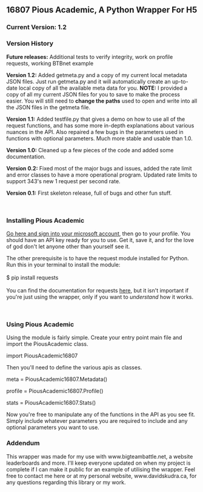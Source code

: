 <h2>16807 Pious Academic, A Python Wrapper For H5</h2>
<h3>Current Version: 1.2 </h3>

<h3>Version History </h3>
<p><b>Future releases:</b> Additional tests to verify integrity, work on profile requests, working BTBnet example</p>
<p><b>Version 1.2:</b> Added getmeta.py and a copy of my current local metadata JSON files. Just run getmeta.py and it will automatically create an up-to-date local copy of all the available meta data for you. <b>NOTE:</b> I provided a copy of all my current JSON files for you to save to make the process easier. You will still need to <b>change the paths</b> used to open and write into all the JSON files in the getmeta file.
<p><b>Version 1.1:</b> Added testfile.py that gives a demo on how to use all of the request functions, and has some more in-depth explanations about various nuances in the API. Also repaired a few bugs in the parameters used in functions with optional parameters. Much more stable and usable than 1.0.</p>
<p><b>Version 1.0:</b> Cleaned up a few pieces of the code and added some documentation.</p>
<p><b>Version 0.2:</b> Fixed most of the major bugs and issues, added the rate limit and error classes to have a more operational program. Updated rate limits to support 343's new 1 request per second rate.</p>
<p><b>Version 0.1:</b> First skeleton release, full of bugs and other fun stuff.</p>
<br>

<h3>Installing Pious Academic </h3>
<p><a href="https://developer.haloapi.com/developer">Go here and sign into your microsoft account</a>, then go to your profile. You should have an API key ready for you to use. Get it, save it, and for the love of god don't let anyone other than yourself see it.</p>
<p>The other prerequisite is to have the request module installed for Python. Run this in your terminal to install the module:  
<br>
<br>
    $ pip install requests
<br>
<br>
You can find the documentation for requests <a href="http://docs.python-requests.org/en/latest/">here</a>, but it isn't important if you're just using the wrapper, only if you want to <i>understand</i> how it works.
</p>
<br>
<h3>Using Pious Academic </h3>
<p>Using the module is fairly simple. Create your entry point main file and import the PiousAcademic class.</p>
<p>import PiousAcademic16807</p>
<p>Then you'll need to define the various apis as classes.</p>
<p> meta = PiousAcademic16807.Metadata()</p>
<p> profile = PiousAcademic16807.Profile()</p>
<p> stats = PiousAcademic16807.Stats()</p>

<p>Now you're free to manipulate any of the functions in the API as you see fit. Simply include whatever parameters you are required to include and any optional parameters you want to use.</p>
  

<h3>Addendum </h3>
<p>This wrapper was made for my use with www.bigteambattle.net, a website leaderboards and more. I'll keep everyone updated on when my project is complete if I can make it public for an example of utilising the wrapper. Feel free to contact me here or at my personal website, www.davidskudra.ca, for any questions regarding this library or my work.</p>
